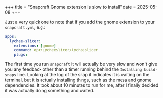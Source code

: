 +++
title = "Snapcraft Gnome extension is slow to install"
date = 2025-05-08
+++

Just a very quick one to note that if you add the gnome extension to your `snapcraft.yml`, e.g.:
```yml
apps:
  lychee-slicer:
    extensions: [gnome]
    command: opt/LycheeSlicer/lycheeslicer
    plugs:
```

The first time you run `snapcraft` it will actually be very slow and won't give you any feedback other than a timer running behind the `Installing build-snaps` line. Looking at the log of the snap it indicates it is waiting on the terminal, but it is actually installing things, such as the mesa and gnome dependencies. It took about 10 minutes to run for me, after I finally decided it was actually doing something and waited.

